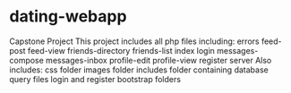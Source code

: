 # dating-webapp
Capstone Project
This project includes all php files including:
  errors
  feed-post
  feed-view
  friends-directory
  friends-list
  index
  login
  messages-compose
  messages-inbox
  profile-edit
  profile-view
  register
  server
Also includes:
  css folder
  images folder
  includes folder containing database query files
  login and register bootstrap folders
